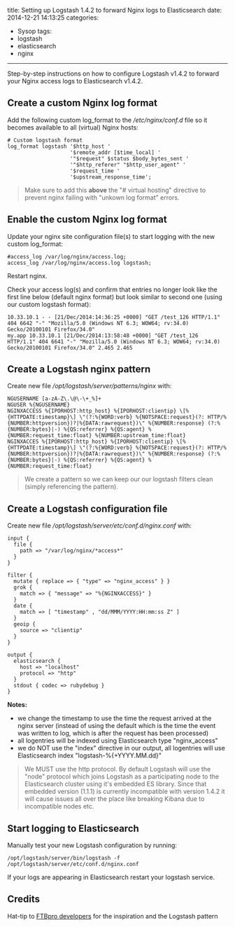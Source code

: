 title: Setting up Logstash 1.4.2 to forward Nginx logs to Elasticsearch
date: 2014-12-21 14:13:25
categories:
- Sysop
tags:
- logstash
- elasticsearch
- nginx
---
Step-by-step instructions on how to configure Logstash v1.4.2 to forward your Nginx access logs to Elasticsearch v1.4.2.

## Create a custom Nginx log format

Add the following custom log_format to the <em>/etc/nginx/conf.d</em> file so it becomes available to all (virtual) Nginx hosts: 

    # Custom logstash format
    log_format logstash '$http_host '
                        '$remote_addr [$time_local] '
                        '"$request" $status $body_bytes_sent '
                        '"$http_referer" "$http_user_agent" '
                        '$request_time '
                        '$upstream_response_time';

> Make sure to add this **above** the "# virtual hosting" directive to prevent nginx failing with "unkown log format" errors.

## Enable the custom Nginx log format

Update your nginx site configuration file(s) to start logging with the new custom log_format:

    #access_log /var/log/nginx/access.log;
    access_log /var/log/nginx/access.log logstash;

Restart nginx. 

Check your access log(s) and confirm that entries no longer look like the first line below (default nginx format) but look similar to second one (using our custom logstash format):

	10.33.10.1 - - [21/Dec/2014:14:36:25 +0000] "GET /test_126 HTTP/1.1" 404 6642 "-" "Mozilla/5.0 (Windows NT 6.3; WOW64; rv:34.0) Gecko/20100101 Firefox/34.0"
	my.app 10.33.10.1 [21/Dec/2014:13:58:48 +0000] "GET /test_126 HTTP/1.1" 404 6641 "-" "Mozilla/5.0 (Windows NT 6.3; WOW64; rv:34.0) Gecko/20100101 Firefox/34.0" 2.465 2.465

## Create a Logstash nginx pattern

Create new file <em>/opt/logstash/server/patterns/nginx</em> with:
	
    NGUSERNAME [a-zA-Z\.\@\-\+_%]+
    NGUSER %{NGUSERNAME}
    NGINXACCESS %{IPORHOST:http_host} %{IPORHOST:clientip} \[%{HTTPDATE:timestamp}\] \"(?:%{WORD:verb} %{NOTSPACE:request}(?: HTTP/%{NUMBER:httpversion})?|%{DATA:rawrequest})\" %{NUMBER:response} (?:%{NUMBER:bytes}|-) %{QS:referrer} %{QS:agent} %{NUMBER:request_time:float} %{NUMBER:upstream_time:float}
    NGINXACCES %{IPORHOST:http_host} %{IPORHOST:clientip} \[%{HTTPDATE:timestamp}\] \"(?:%{WORD:verb} %{NOTSPACE:request}(?: HTTP/%{NUMBER:httpversion})?|%{DATA:rawrequest})\" %{NUMBER:response} (?:%{NUMBER:bytes}|-) %{QS:referrer} %{QS:agent} %{NUMBER:request_time:float}    

> We create a pattern so we can keep our our logstash filters clean (simply referencing the pattern).

## Create a Logstash configuration file

Create new file <em>/opt/logstash/server/etc/conf.d/nginx.conf</em> with:

	input {
	  file {
		path => "/var/log/nginx/*access*"
	  }
	}

	filter {
	  mutate { replace => { "type" => "nginx_access" } }
	  grok {
		match => { "message" => "%{NGINXACCESS}" }
	  }
	  date {
		match => [ "timestamp" , "dd/MMM/YYYY:HH:mm:ss Z" ]
	  }
	  geoip {
		source => "clientip"
	  }
	}

	output {
	  elasticsearch {
		host => "localhost"
		protocol => "http"
	  }
	  stdout { codec => rubydebug }
	}

**Notes:**

- we change the timestamp to use the time the request arrived at the nginx server (instead of using the default which is the time the event was written to log, which is after the request has been processed)
- all logentries will be indexed using Elasticsearch type "nginx_access"
- we do NOT use the "index" directive in our output, all logentries will use Elasticsearch index "logstash-%{+YYYY.MM.dd}"

> We MUST use the http protocol. By default Logstash will use the "node" protocol which joins Logstash as a participating node to the Elasticsearch cluster using it's embedded ES library. Since that embedded version (1.1.1) is currently incompatible with version 1.4.2 it will cause issues all over the place like breaking Kibana due to incompatible nodes etc.


## Start logging to Elasticsearch

Manually test your new Logstash configuration by running:

    /opt/logstash/server/bin/logstash -f /opt/logstash/server/etc/conf.d/nginx.conf

If your logs are appearing in Elasticsearch restart your logstash service. 
	
## Credits

Hat-tip to [FTBpro developers](http://tech.ftbpro.com/post/92330141601/getting-the-best-out-of-logstash-for-nginx) for the inspiration and the Logstash pattern
